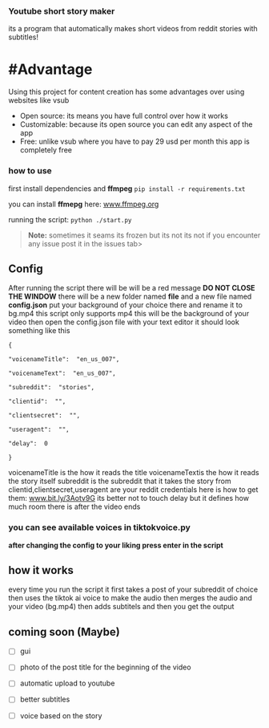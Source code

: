 
### Youtube short story maker
its a program that automatically makes short videos from reddit stories with subtitles!


# #Advantage

Using this project for content creation has some advantages over using websites like vsub

 - Open source: its means you have full control over how it works
 - Customizable: because its open source you can edit any aspect of the app
 - Free: unlike vsub where you have to pay 29 usd per month this app is completely free

### how to use

first install dependencies and **ffmpeg**
```pip install -r requirements.txt```

you can install **ffmepg** here:
www.ffmpeg.org

running the script:
```python ./start.py```
> **Note:** sometimes it seams its frozen but its not its not if you encounter any issue post it in the issues tab>


## Config

After running the script there will be will be a red message **DO NOT CLOSE THE WINDOW** there will be a new folder named **file** and a new file named **config.json** put your background of your choice there and rename it to bg.mp4 this script only supports mp4 this will be the background of your video then open the config.json file with your text editor  it should look something like this

```
{

"voicenameTitle":  "en_us_007",

"voicenameText":  "en_us_007",

"subreddit":  "stories",

"clientid":  "",

"clientsecret":  "",

"useragent":  "",

"delay":  0

}
```

voicenameTitle is the how it reads the title
voicenameTextis the how it reads the story itself
subreddit is the subreddit that it takes the story from
clientid,clientsecret,useragent are your reddit credentials here is how to get them:
www.bit.ly/3Aotv9G
its better not to touch delay but it defines how much room there is after the video ends

### you can see available voices in tiktokvoice.py

**after changing the config to your liking press enter in the script**



## how it works
every time you run the script it first takes a post of your subreddit of choice then uses the tiktok ai voice to make the audio then merges the audio and your video (bg.mp4) then adds subtitels and then you get the output

## coming soon (Maybe)

- [ ] gui
- [ ] photo of the post title for the beginning of the video
- [ ] automatic upload to youtube
- [ ] better subtitles
- [ ] voice based on the story

